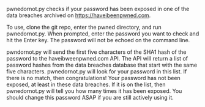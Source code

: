 pwnedornot.py checks if your password has been exposed in one of the data breaches 
archived on https://haveibeenpwned.com. 

To use, clone the git repo, enter the pwned directory, and run pwnedornot.py. When 
prompted, enter the password you want to check and hit the Enter key. The password 
will not be echoed on the command line.

pwndornot.py will send the first five characters of the SHA1 hash of the password
to the haveibweenpwned.com API. The API will return a list of password hashes from 
the data breaches database that start with the same five characters. pwnedornot.py will
look for your password in this list. If there is no match, then congratulations! Your 
password has not been exposed, at least in these data breaches. If it is on the list,
then pwnedornot.py will tell you how many times it has been exposed. You should change
this password ASAP if you are still actively using it. 

